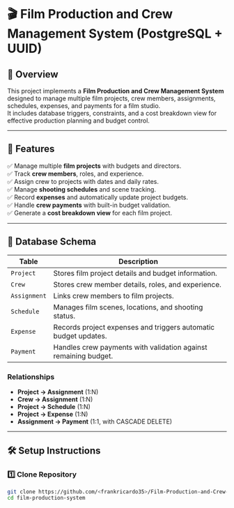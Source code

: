 # 🎬 Film Production and Crew Management System (PostgreSQL + UUID)

## 📖 Overview
This project implements a **Film Production and Crew Management System** designed to manage multiple film projects, crew members, assignments, schedules, expenses, and payments for a film studio.  
It includes database triggers, constraints, and a cost breakdown view for effective production planning and budget control.

---

## 🧩 Features
✅ Manage multiple **film projects** with budgets and directors.  
✅ Track **crew members**, roles, and experience.  
✅ Assign crew to projects with dates and daily rates.  
✅ Manage **shooting schedules** and scene tracking.  
✅ Record **expenses** and automatically update project budgets.  
✅ Handle **crew payments** with built-in budget validation.  
✅ Generate a **cost breakdown view** for each film project.

---

## 🧱 Database Schema

| Table | Description |
|--------|-------------|
| `Project` | Stores film project details and budget information. |
| `Crew` | Stores crew member details, roles, and experience. |
| `Assignment` | Links crew members to film projects. |
| `Schedule` | Manages film scenes, locations, and shooting status. |
| `Expense` | Records project expenses and triggers automatic budget updates. |
| `Payment` | Handles crew payments with validation against remaining budget. |

### Relationships
- **Project → Assignment** (1:N)
- **Crew → Assignment** (1:N)
- **Project → Schedule** (1:N)
- **Project → Expense** (1:N)
- **Assignment → Payment** (1:1, with CASCADE DELETE)

---

## 🛠️ Setup Instructions

### 1️⃣ Clone Repository
```bash
git clone https://github.com/<frankricardo35>/Film-Production-and-Crew-Management-System.git
cd film-production-system
